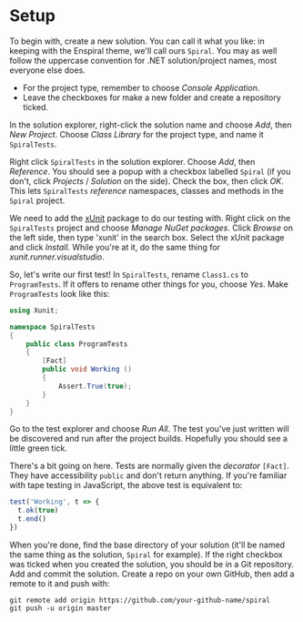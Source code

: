 # Setup

To begin with, create a new solution. You can call it what you like: in keeping with the Enspiral theme, we'll call ours `Spiral`. You may as well follow the uppercase convention for .NET solution/project names, most everyone else does.

 - For the project type, remember to choose _Console Application_.
 - Leave the checkboxes for make a new folder and create a repository ticked.

In the solution explorer, right-click the solution name and choose _Add_, then _New Project_. Choose _Class Library_ for the project type, and name it `SpiralTests`.

Right click `SpiralTests` in the solution explorer. Choose _Add_, then _Reference_. You should see a popup with a checkbox labelled `Spiral` (if you don't, click _Projects_ / _Solution_ on the side). Check the box, then click _OK_. This lets `SpiralTests` _reference_ namespaces, classes and methods in the `Spiral` project.

We need to add the [xUnit](https://xunit.github.io/) package to do our testing with. Right click on the `SpiralTests` project and choose _Manage NuGet packages_. Click _Browse_ on the left side, then type 'xunit' in the search box. Select the xUnit package and click _Install_. While you're at it, do the same thing for _xunit.runner.visualstudio_.

So, let's write our first test! In `SpiralTests`, rename `Class1.cs` to `ProgramTests`. If it offers to rename other things for you, choose _Yes_. Make `ProgramTests` look like this:

```cs
using Xunit;

namespace SpiralTests
{
    public class ProgramTests
    {
        [Fact]
        public void Working ()
        {
			Assert.True(true);
        }
    }
}
```

Go to the test explorer and choose _Run All_. The test you've just written will be discovered and run after the project builds. Hopefully you should see a little green tick.

There's a bit going on here. Tests are normally given the _decorator_ `[Fact]`. They have accessibility `public` and don't return anything. If you're familiar with tape testing in JavaScript, the above test is equivalent to:

```js
test('Working', t => {
  t.ok(true)
  t.end()
})
```

When you're done, find the base directory of your solution (it'll be named the same thing as the solution, `Spiral` for example). If the right checkbox was ticked when you created the solution, you should be in a Git repository. Add and commit the solution. Create a repo on your own GitHub, then add a remote to it and push with:

```shell
git remote add origin https://github.com/your-github-name/spiral
git push -u origin master
```
